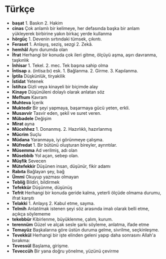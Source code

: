 # Türkçe

* **başat** 1. Baskın 2. Hakim
* **cinas** Çok anlamlı bir kelimeye, her defasında başka bir anlam yükleyerek birbirine yakın birkaç yerde kullanma
* **hörgüç** 1. Devenin sırtındaki tümsek, çıkıntı. 
* **Feraset** 1. Anlayış, seziş, sezgi 2. Zekâ.
* **hemhâl** Aynı durumda olan
* **İfrat** Herhangi bir konuda çok ileri gitme, ölçüyü aşma, aşırı davranma, taşkınlık
* **İnhisar** 1. Tekel. 2. mec. Tek başına sahip olma
* **İntisap** a. (intisa:bı) esk. 1. Bağlanma. 2. Girme. 3. Kapılanma.
* **İptila** Düşkünlük, tiryakilik
* **İstidat** Yetenek
* **İstihza**  Gizli veya kinayeli bir biçimde alay
* **Kinaye**  Düşünüleni dolaylı olarak anlatan söz
* **Mefhum** Kavram
* **Muhteva** İçerik
* **Muktedir** Bir şeyi yapmaya, başarmaya gücü yeten, erkli.
* **Musavvir** Tasvir eden, şekil ve suret veren. 
* **Mübadele** Değişim
* **Mirat** ayna
* **Mücehhez**  1. Donanmış. 2. Hazırlıklı, hazırlanmış
* **Mücrim** Suçlu
* **Müdana** Yaranmaya, iyi görünmeye çalışma.
* **Müfredat**  1. Bir bütünü oluşturan bireyler, ayrıntılar. 
* **Müsemma** Ad verilmiş, adı olan
* **Müsebbib** Yol açan, sebep olan.
* **Müşfik** Sevecen
* **Mütefekkir** Düşünen insan, düşünür, fikir adamı
* **Rabıta** Bağlayan şey, bağ
* **Ümmi** Okuyup yazması olmayan
* **Tebliğ** Bildiri, bildirmek
* **Tefekkür** Düşünme, düşünüş
* **Tefrit** Herhangi bir konuda geride kalma, yeterli ölçüde olmama durumu, ifrat karşıtı
* **Telakki** 1. Anlayış 2. Kabul etme, sayma.
* **Telmih**  Anlatılmak istenen şeyi söz arasında imalı olarak belli etme, açıkça söylememe
* **tekebbür** Kibirlenme, büyüklenme, çalım, kurum.
* **terennüm** Güzel ve alçak sesle şarkı söyleme, anlatma, ifade etme
* **Temayüz**  Başkalarına göre üstün duruma gelme, sivrilme, seçkinleşme.
* **Tevekkül** Herhangi bir işte elinden geleni yapıp daha sonrasını Allah'a bırakma: 
* **Tevessül** Başlama, girişme.
* **Teveccüh** Bir yana doğru yönelme, yüzünü çevirme
